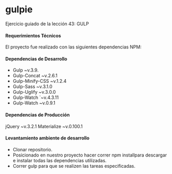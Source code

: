 # gulpie
Ejercicio guiado de la lección 43: GULP

<h4>Requerimientos Técnicos</h4>

El proyecto fue realizado con las siguientes dependencias NPM:

<h4>Dependencias de Desarrollo</h4>
<ul>
<li>Gulp ~v.3.9.</li>
<li>Gulp-Concat ~v.2.6.1</li>
<li>Gulp-Minify-CSS ~v.1.2.4</li>
<li>Gulp-Sass ~v.3.1.0</li>
<li>Gulp-Uglify ~v.3.0.0</li>
<li>Gulp-Watch `~v.4.3.11</li>
<li>Gulp-Watch ~v.0.9.1</li>
</ul>
<h4>Dependencias de Producción</h4>

jQuery ~v.3.2.1
Materialize ~v.0.100.1

<h4>Levantamiento ambiente de desarrollo</h4>
<ul>
<li>Clonar repositorio.</li>
<li>Posicionado en nuestro proyecto hacer correr npm installpara descargar e instalar todas las dependencias utilizadas.</li>
<li>Correr gulp para que se realizen las tareas especificadas.</li>
</ul>
